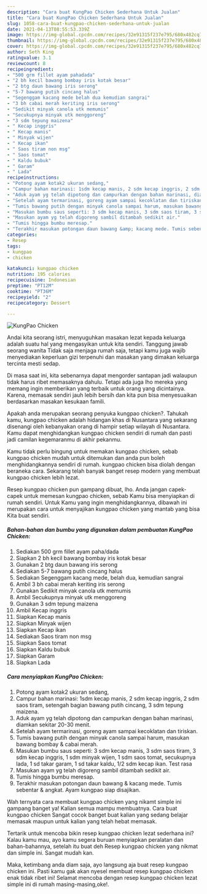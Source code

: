 ```yaml
---
description: "Cara buat KungPao Chicken Sederhana Untuk Jualan"
title: "Cara buat KungPao Chicken Sederhana Untuk Jualan"
slug: 1058-cara-buat-kungpao-chicken-sederhana-untuk-jualan
date: 2021-04-13T08:55:53.339Z
image: https://img-global.cpcdn.com/recipes/32e91315f237e795/680x482cq70/kungpao-chicken-foto-resep-utama.jpg
thumbnail: https://img-global.cpcdn.com/recipes/32e91315f237e795/680x482cq70/kungpao-chicken-foto-resep-utama.jpg
cover: https://img-global.cpcdn.com/recipes/32e91315f237e795/680x482cq70/kungpao-chicken-foto-resep-utama.jpg
author: Seth King
ratingvalue: 3.1
reviewcount: 8
recipeingredient:
- "500 grm fillet ayam pahadada"
- "2 bh kecil bawang bombay iris kotak besar"
- "2 btg daun bawang iris serong"
- "5-7 bawang putih cincang halus"
- "Segenggam kacang mede belah dua kemudian sangrai"
- "3 bh cabai merah keriting iris serong"
- "Sedikit minyak canola utk memumis"
- "Secukupnya minyak utk menggoreng"
- "3 sdm tepung maizena"
- " Kecap inggris"
- " Kecap manis"
- " Minyak wijen"
- " Kecap ikan"
- " Saos tiram non msg"
- " Saos tomat"
- " Kaldu bubuk"
- " Garam"
- " Lada"
recipeinstructions:
- "Potong ayam kotak2 ukuran sedang,"
- "Campur bahan marinasi: 1sdm kecap manis, 2 sdm kecap inggris, 2 sdm saos tiram, setengah bagian bawang putih cincang, 3 sdm tepung maizena."
- "Aduk ayam yg telah dipotong dan campurkan dengan bahan marinasi, diamkan sekitar 20-30 menit."
- "Setelah ayam termarinasi, goreng ayam sampai kecoklatan dan tiriskan."
- "Tumis bawang putih dengan minyak canola sampai harum, masukan bawang bombay &amp; cabai merah."
- "Masukan bumbu saus seperti: 3 sdm kecap manis, 3 sdm saos tiram, 3 sdm kecap inggris, 1 sdm minyak wijen, 1 sdm saos tomat, secukupnya lada, 1 sd takar garam, 1 sd takar kaldu, 1/2 sdm kecap ikan. Test rasa"
- "Masukan ayam yg telah digoreng sambil ditambah sedikit air."
- "Tumis hingga bumbu meresap."
- "Terakhir masukan potongan daun bawang &amp; kacang mede. Tumis sebentar &amp; angkat. Ayam kungpao siap disajikan."
categories:
- Resep
tags:
- kungpao
- chicken

katakunci: kungpao chicken 
nutrition: 195 calories
recipecuisine: Indonesian
preptime: "PT12M"
cooktime: "PT36M"
recipeyield: "2"
recipecategory: Dessert

---
```



![KungPao Chicken](https://img-global.cpcdn.com/recipes/32e91315f237e795/680x482cq70/kungpao-chicken-foto-resep-utama.jpg)

Andai kita seorang istri, menyuguhkan masakan lezat kepada keluarga adalah suatu hal yang mengasyikan untuk kita sendiri. Tanggung jawab seorang  wanita Tidak saja menjaga rumah saja, tetapi kamu juga wajib menyediakan keperluan gizi terpenuhi dan masakan yang dimakan keluarga tercinta mesti sedap.

Di masa  saat ini, kita sebenarnya dapat mengorder santapan jadi walaupun tidak harus ribet memasaknya dahulu. Tetapi ada juga lho mereka yang memang ingin memberikan yang terbaik untuk orang yang dicintainya. Karena, memasak sendiri jauh lebih bersih dan kita pun bisa menyesuaikan berdasarkan masakan kesukaan famili. 



Apakah anda merupakan seorang penyuka kungpao chicken?. Tahukah kamu, kungpao chicken adalah hidangan khas di Nusantara yang sekarang disenangi oleh kebanyakan orang di hampir setiap wilayah di Nusantara. Kamu dapat menghidangkan kungpao chicken sendiri di rumah dan pasti jadi camilan kegemaranmu di akhir pekanmu.

Kamu tidak perlu bingung untuk memakan kungpao chicken, sebab kungpao chicken mudah untuk ditemukan dan anda pun boleh menghidangkannya sendiri di rumah. kungpao chicken bisa diolah dengan beraneka cara. Sekarang telah banyak banget resep modern yang membuat kungpao chicken lebih lezat.

Resep kungpao chicken pun gampang dibuat, lho. Anda jangan capek-capek untuk memesan kungpao chicken, sebab Kamu bisa menyiapkan di rumah sendiri. Untuk Kamu yang ingin menghidangkannya, dibawah ini merupakan cara untuk menyajikan kungpao chicken yang mantab yang bisa Kita buat sendiri.

<!--inarticleads1-->

##### Bahan-bahan dan bumbu yang digunakan dalam pembuatan KungPao Chicken:

1. Sediakan 500 grm fillet ayam paha/dada
1. Siapkan 2 bh kecil bawang bombay iris kotak besar
1. Gunakan 2 btg daun bawang iris serong
1. Sediakan 5-7 bawang putih cincang halus
1. Sediakan Segenggam kacang mede, belah dua, kemudian sangrai
1. Ambil 3 bh cabai merah keriting iris serong
1. Gunakan Sedikit minyak canola utk memumis
1. Ambil Secukupnya minyak utk menggoreng
1. Gunakan 3 sdm tepung maizena
1. Ambil  Kecap inggris
1. Siapkan  Kecap manis
1. Siapkan  Minyak wijen
1. Siapkan  Kecap ikan
1. Sediakan  Saos tiram non msg
1. Siapkan  Saos tomat
1. Siapkan  Kaldu bubuk
1. Siapkan  Garam
1. Siapkan  Lada




<!--inarticleads2-->

##### Cara menyiapkan KungPao Chicken:

1. Potong ayam kotak2 ukuran sedang,
1. Campur bahan marinasi: 1sdm kecap manis, 2 sdm kecap inggris, 2 sdm saos tiram, setengah bagian bawang putih cincang, 3 sdm tepung maizena.
1. Aduk ayam yg telah dipotong dan campurkan dengan bahan marinasi, diamkan sekitar 20-30 menit.
1. Setelah ayam termarinasi, goreng ayam sampai kecoklatan dan tiriskan.
1. Tumis bawang putih dengan minyak canola sampai harum, masukan bawang bombay &amp; cabai merah.
1. Masukan bumbu saus seperti: 3 sdm kecap manis, 3 sdm saos tiram, 3 sdm kecap inggris, 1 sdm minyak wijen, 1 sdm saos tomat, secukupnya lada, 1 sd takar garam, 1 sd takar kaldu, 1/2 sdm kecap ikan. Test rasa
1. Masukan ayam yg telah digoreng sambil ditambah sedikit air.
1. Tumis hingga bumbu meresap.
1. Terakhir masukan potongan daun bawang &amp; kacang mede. Tumis sebentar &amp; angkat. Ayam kungpao siap disajikan.




Wah ternyata cara membuat kungpao chicken yang nikamt simple ini gampang banget ya! Kalian semua mampu membuatnya. Cara buat kungpao chicken Sangat cocok banget buat kalian yang sedang belajar memasak maupun untuk kalian yang telah hebat memasak.

Tertarik untuk mencoba bikin resep kungpao chicken lezat sederhana ini? Kalau kamu mau, ayo kamu segera buruan menyiapkan peralatan dan bahan-bahannya, setelah itu buat deh Resep kungpao chicken yang nikmat dan simple ini. Sangat mudah kan. 

Maka, ketimbang anda diam saja, ayo langsung aja buat resep kungpao chicken ini. Pasti kamu gak akan nyesel membuat resep kungpao chicken enak tidak ribet ini! Selamat mencoba dengan resep kungpao chicken lezat simple ini di rumah masing-masing,oke!.

